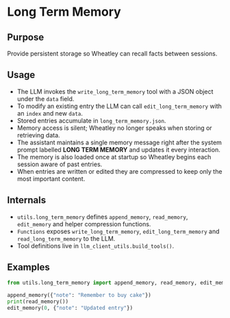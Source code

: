 # Long Term Memory

## Purpose
Provide persistent storage so Wheatley can recall facts between sessions.

## Usage
- The LLM invokes the `write_long_term_memory` tool with a JSON object under the `data` field.
- To modify an existing entry the LLM can call `edit_long_term_memory` with an `index` and new `data`.
- Stored entries accumulate in `long_term_memory.json`.
- Memory access is silent; Wheatley no longer speaks when storing or retrieving data.
- The assistant maintains a single memory message right after the system prompt labelled **LONG TERM MEMORY** and updates it every interaction.
- The memory is also loaded once at startup so Wheatley begins each session aware of past entries.
- When entries are written or edited they are compressed to keep only the most important content.

## Internals
- `utils.long_term_memory` defines `append_memory`, `read_memory`, `edit_memory` and helper compression functions.
- `Functions` exposes `write_long_term_memory`, `edit_long_term_memory` and `read_long_term_memory` to the LLM.
- Tool definitions live in `llm_client_utils.build_tools()`.

## Examples
```python
from utils.long_term_memory import append_memory, read_memory, edit_memory

append_memory({"note": "Remember to buy cake"})
print(read_memory())
edit_memory(0, {"note": "Updated entry"})
```

